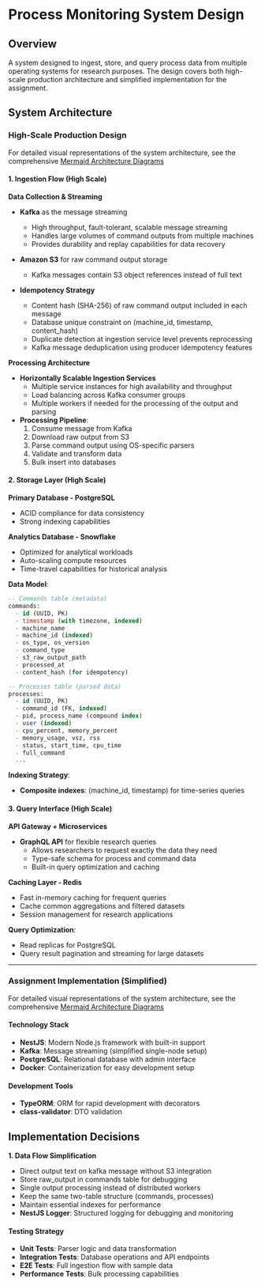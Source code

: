 # Process Monitoring System Design

## Overview

A system designed to ingest, store, and query process data from multiple operating systems for research purposes. The design covers both high-scale production architecture and simplified implementation for the assignment.

## System Architecture

### High-Scale Production Design

For detailed visual representations of the system architecture, see the comprehensive [Mermaid Architecture Diagrams](https://www.mermaidchart.com/app/projects/fe471217-3662-49dc-a088-14315a8a98e6/diagrams/ea4985b8-a402-4f65-b15d-482d02ccdb1b/version/v0.1/edit)

#### 1. Ingestion Flow (High Scale)

**Data Collection & Streaming**

- **Kafka** as the message streaming
  - High throughput, fault-tolerant, scalable message streaming
  - Handles large volumes of command outputs from multiple machines
  - Provides durability and replay capabilities for data recovery

- **Amazon S3** for raw command output storage
  - Kafka messages contain S3 object references instead of full text

- **Idempotency Strategy**
  - Content hash (SHA-256) of raw command output included in each message
  - Database unique constraint on (machine_id, timestamp, content_hash)
  - Duplicate detection at ingestion service level prevents reprocessing
  - Kafka message deduplication using producer idempotency features

**Processing Architecture**

- **Horizontally Scalable Ingestion Services**
  - Multiple service instances for high availability and throughput
  - Load balancing across Kafka consumer groups
  - Multiple workers if needed for the processing of the output and parsing
- **Processing Pipeline**:
  1. Consume message from Kafka
  2. Download raw output from S3
  3. Parse command output using OS-specific parsers
  4. Validate and transform data
  5. Bulk insert into databases

#### 2. Storage Layer (High Scale)

**Primary Database - PostgreSQL**

- ACID compliance for data consistency
- Strong indexing capabilities

**Analytics Database - Snowflake**

- Optimized for analytical workloads
- Auto-scaling compute resources
- Time-travel capabilities for historical analysis

**Data Model**:

```sql
-- Commands table (metadata)
commands:
  - id (UUID, PK)
  - timestamp (with timezone, indexed)
  - machine_name
  - machine_id (indexed)
  - os_type, os_version
  - command_type
  - s3_raw_output_path
  - processed_at
  - content_hash (for idempotency)

-- Processes table (parsed data)
processes:
  - id (UUID, PK)
  - command_id (FK, indexed)
  - pid, process_name (compound index)
  - user (indexed)
  - cpu_percent, memory_percent
  - memory_usage, vsz, rss
  - status, start_time, cpu_time
  - full_command
  ...
```

**Indexing Strategy**:

- **Composite indexes**: (machine_id, timestamp) for time-series queries

#### 3. Query Interface (High Scale)

**API Gateway + Microservices**

- **GraphQL API** for flexible research queries
  - Allows researchers to request exactly the data they need
  - Type-safe schema for process and command data
  - Built-in query optimization and caching

**Caching Layer - Redis**

- Fast in-memory caching for frequent queries
- Cache common aggregations and filtered datasets
- Session management for research applications

**Query Optimization**:

- Read replicas for PostgreSQL
- Query result pagination and streaming for large datasets

---

### Assignment Implementation (Simplified)

For detailed visual representations of the system architecture, see the comprehensive [Mermaid Architecture Diagrams](https://www.mermaidchart.com/app/projects/fe471217-3662-49dc-a088-14315a8a98e6/diagrams/57ad12aa-586e-416e-b613-4c645561b425/version/v0.1/edit)

#### Technology Stack

- **NestJS**: Modern Node.js framework with built-in support
- **Kafka**: Message streaming (simplified single-node setup)
- **PostgreSQL**: Relational database with admin interface
- **Docker**: Containerization for easy development setup

#### Development Tools

- **TypeORM**: ORM for rapid development with decorators
- **class-validator**: DTO validation

## Implementation Decisions

**1. Data Flow Simplification**

- Direct output text on kafka message without S3 integration
- Store raw_output in commands table for debugging
- Single output processing instead of distributed workers
- Keep the same two-table structure (commands, processes)
- Maintain essential indexes for performance
- **NestJS Logger**: Structured logging for debugging and monitoring

#### Testing Strategy

- **Unit Tests**: Parser logic and data transformation
- **Integration Tests**: Database operations and API endpoints
- **E2E Tests**: Full ingestion flow with sample data
- **Performance Tests**: Bulk processing capabilities
